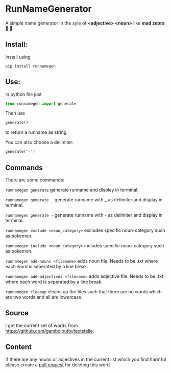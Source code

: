 # RunNameGenerator
A simple name generator in the syle of **\<adjective\> \<noun\>** like **mad zebra** :zany_face: :zebra:.

## Install:

Install using
```
pip install runnamegen
```

## Use:

In python file just
```python
from runnamegen import generate
```
Then use
```python
generate()
```
to return a runname as string.

You can also choose a delimiter:

```python
generate("-")
```

## Commands

There are some commands:

`runnamegen generate` generate runname and display in terminal.

`runnamegen generate _` generate runname with _ as delimiter and display in terminal.

`runnamegen generate -` generate runname with - as delimiter and display in terminal.

`runnamegen exclude <noun_category>` excludes specific noun-category such as pokemon.

`runnamegen include <noun_category>` includes specific noun-category such as pokemon. 

`runnamegen add-nouns <filename>` adds noun file. Needs to be .txt where each word is seperated by a line break. 

`runnamegen add-adjectives <filename>` adds adjective file. Needs to be .txt where each word is seperated by a line break.

`runnamegen cleanup` cleans up the files such that there are no words which are two words and all are lowercase.

## Source

I got the current set of words from https://github.com/gambolputty/textstelle.

## Content

If there are any nouns or adjectives in the current list which you find harmful please create a  [pull request](https://docs.github.com/en/pull-requests/collaborating-with-pull-requests/proposing-changes-to-your-work-with-pull-requests/about-pull-requests) for deleting this word.

